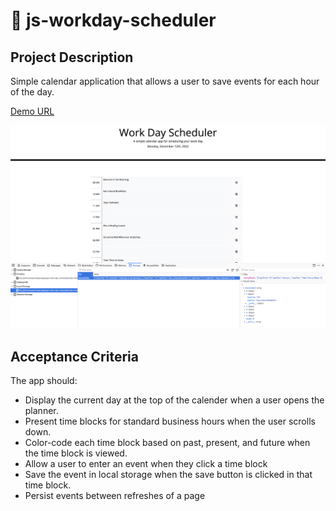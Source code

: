 # :file_folder: js-workday-scheduler

## Project Description
Simple calendar application that allows a user to save events for each hour of the day.

[Demo URL](https://wisethee.github.io/js-work-day-scheduler/)

![Screenshot](https://github.com/wisethee/js-work-day-scheduler/blob/main/assets/images/cover.jpg?raw=true)

## Acceptance Criteria
The app should:
* Display the current day at the top of the calender when a user opens the planner.
* Present time blocks for standard business hours when the user scrolls down.
* Color-code each time block based on past, present, and future when the time block is viewed.
* Allow a user to enter an event when they click a time block
* Save the event in local storage when the save button is clicked in that time block.
* Persist events between refreshes of a page


